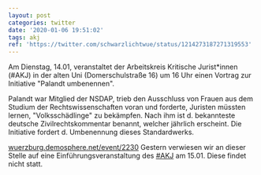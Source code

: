```yaml
---
layout: post
categories: twitter
date: '2020-01-06 19:51:02'
tags: akj
ref: 'https://twitter.com/schwarzlichtwue/status/1214273187271319553'
---
```

Am Dienstag, 14.01, veranstaltet der Arbeitskreis Kritische Jurist\*innen (#AKJ) in der alten Uni (Domerschulstraße 16) um 16 Uhr einen Vortrag zur Initiative "Palandt umbenennen".



Palandt war Mitglied der NSDAP, trieb den Ausschluss von Frauen aus dem Studium der   Rechtswissenschaften voran und forderte, Juristen müssten lernen, "Volksschädlinge" zu bekämpfen. Nach ihm ist d. bekannteste deutsche Zivilrechtskommentar benannt, welcher jährlich erscheint. Die Initiative fordert d. Umbenennung dieses Standardwerks.



[wuerzburg.demosphere.net/event/2230](https://wuerzburg.demosphere.net/event/2230)
Gestern verwiesen wir an dieser Stelle auf eine Einführungsveranstaltung des [#AKJ](/t/akj) am 15.01. Diese findet nicht statt.